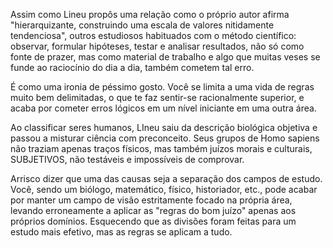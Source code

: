 Assim como Lineu propôs uma relação como o próprio autor afirma "hierarquizante, construindo uma escala de valores nitidamente tendenciosa", outros estudiosos habituados com o método científico: observar, formular hipóteses, testar e analisar resultados, não só como fonte de prazer, mas como material de trabalho e algo que muitas veses se funde ao raciocínio do dia a dia, também cometem tal erro.

É como uma ironia de péssimo gosto. Você se limita a uma vida de regras muito bem delimitadas, o que te faz sentir-se racionalmente superior, e acaba por cometer erros lógicos em um nível iniciante em uma outra área.

Ao classificar seres humanos, LIneu saiu da descrição biológica objetiva e passou a misturar ciência com preconceito. Seus grupos de Homo sapiens não traziam apenas traços físicos, mas também juízos morais e culturais, SUBJETIVOS, não testáveis e impossíveis de comprovar.

Arrisco dizer que uma das causas seja a separação dos campos de estudo. Você, sendo um biólogo, matemático, físico, historiador, etc., pode acabar por manter um campo de visão estritamente focado na própria área, levando erroneamente a aplicar as "regras do bom juízo" apenas aos próprios domínios. Esquecendo que as divisões foram feitas para um estudo mais efetivo, mas as regras se aplicam a tudo.